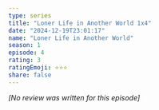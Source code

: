 ```yaml
---
type: series
title: "Loner Life in Another World 1x4"
date: "2024-12-19T23:01:17"
name: "Loner Life in Another World"
season: 1
episode: 4
rating: 3
ratingEmoji: ⭐️⭐️⭐️
share: false
---
```


*[No review was written for this episode]*
